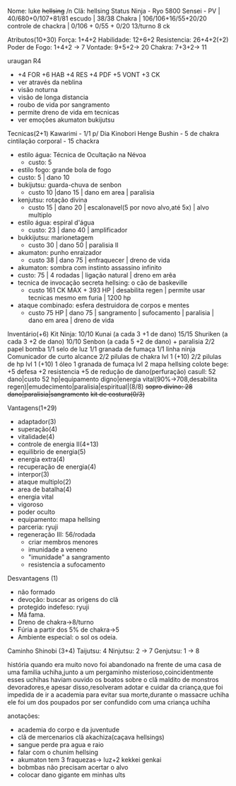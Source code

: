 Nome: luke ~~hellsing~~ /n
Clã: hellsing
Status Ninja  - 
Ryo 5800
Sensei - 
PV | 40/680+0/107+81/81
escudo | 38/38
Chakra | 106/106+16/55+20/20
controle de chackra | 0/106 + 0/55 + 0/20
13/turno
8 ck

Atributos(10+30)
Força: 1+4+2
Habilidade: 12+6+2
Resistencia:  26+4+2(+2)
Poder de Fogo:  1+4+2 -> 7
Vontade: 9+5+2-> 20
Chakra: 7+3+2-> 11

uraugan R4
 - +4 FOR +6 HAB +4 RES +4 PDF +5 VONT +3 CK
 - ver através da neblina
 - visão noturna
 - visão de longa distancia
 - roubo de vida por sangramento
 - permite dreno de vida em tecnicas
 - ver emoções
akumaton
bukijutsu

Tecnicas(2+1)
Kawarimi - 1/1 p/ Dia
Kinobori
Henge
Bushin - 5 de chakra
cintilação corporal - 15 chackra
- estilo água: Técnica de Ocultação na Névoa
  - custo: 5 
- estilo fogo: grande bola de fogo
 - custo: 5 | dano 10
- bukijutsu: guarda-chuva de senbon
  - custo 10  |dano 15 | dano em area | paralisia
- kenjutsu: rotação divina
  - custo 15 | dano 20 | escalonavel(5 por novo alvo,até 5x) | alvo multiplo
- estilo água: espiral d'água
  - custo: 23 | dano 40 | amplificador 
- bukkijutsu: marionetagem
  - custo 30 | dano 50 | paralisia II 
- akumaton: punho enraizador
  - custo 38 | dano 75 | enfraquecer | dreno de vida
- akumaton: sombra com instinto assassino infinito
 - custo: 75 | 4 rodadas | ligação natural | dreno em arêa
- tecnica de invocação secreta hellsing: o cão de baskeville
  - custo 161 CK MAX + 393 HP | desabilita regen | permite usar tecnicas mesmo em furia | 1200 hp
- ataque combinado: esfera destruidora de corpos e mentes
  - custo 75 HP | dano 75 | sangramento | sufocamento | paralisia | dano em area | dreno de vida 

Inventário(+6)
Kit Ninja:
10/10 Kunai (a cada 3 +1 de dano)
15/15 Shuriken (a cada 3 +2 de dano)
10/10 Senbon (a cada 5 +2 de dano) + paralisia
2/2 papel bomba
1/1 selo de luz
1/1 granada de fumaça
1/1 linha ninja
Comunicador de curto alcance
2/2 pilulas de chakra lvl 1 (+10)
2/2 pilulas de hp lvl 1 (+10)
1 óleo 
1 granada de fumaça lvl 2
mapa hellsing
colote bege: +5 defesa +2 resistencia +5 de redução de dano(perfuração)
casull: 52 dano|custo 52 hp|equipamento digno|energia vital(90%->708,desabilita regen)|emudecimento|paralisia|espiritual|(8/8)
~~sopro divino: 28 dano|paralisia|sangramento~~
~~kit de costura(0/3)~~

Vantagens(1+29)
- adaptador(3)
- superação(4)
- vitalidade(4)
- controle de energia II(4+13)
- equilibrio de energia(5)
- energia extra(4)
- recuperação de energia(4)
- interpor(3)
- ataque multiplo(2)
- area de batalha(4)
- energia vital
- vigoroso
- poder oculto
- equipamento: mapa hellsing
- parceria: ryuji
- regeneração III: 56/rodada
  - criar membros menores
  - imunidade a veneno
  - "imunidade" a sangramento
  - resistencia a sufocamento

Desvantagens (1)
- não formado
- devoção: buscar as origens do clã
- protegido indefeso: ryuji
- Má fama.
- Dreno de chakra->8/turno
- Fúria a partir dos 5% de chakra->5
- Ambiente especial: o sol os odeia.


Caminho Shinobi (3+4)
Taijutsu: 4
Ninjutsu: 2 -> 7
Genjutsu: 1 -> 8

história
quando era muito novo foi abandonado na frente de uma casa de uma familia uchiha,junto a um pergaminho misterioso,coincidentmente esses uchihas haviam ouvido os boatos sobre o clã maldito de monstros devoradores,e apesar disso,resolveram adotar e cuidar da criança,que foi impedida de ir a academia para evitar sua morte,durante o massacre uchiha ele foi um dos poupados por ser confundido com uma criança uchiha

anotações:
- academia do corpo e da juventude
- clã de mercenarios clã akachiza(caçava hellsings)
- sangue perde pra agua e raio
- falar com o chunim hellsing
- akumaton tem 3 fraquezas-> luz+2 kekkei genkai
- bobmbas não precisam acertar o alvo
- colocar dano gigante em minhas ults